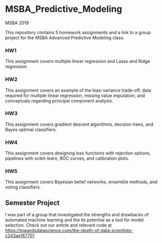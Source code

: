 # MSBA_Predictive_Modeling
MSBA 2019

This repository contains 5 homework assignments and a link to a group project for the MSBA Advanced Predictive Modeling class.  

### HW1
This assignment covers multiple linear regression and Lasso and Ridge regression


### HW2
This assignment covers an example of the bias-variance trade-off, data required for multiple linear regression, missing value imputation, and conceptuals regarding principal component analysis.


### HW3
This assignment covers gradient descent algorithms, decision trees, and Bayes optimal classifiers.


### HW4
This assignment covers designing loss functions with rejection options, pipelines with scikit-learn, ROC curves, and calibration plots.


### HW5
This assignment covers Bayesian belief networks, ensemble methods, and voting classifiers.



## Semester Project
I was part of a group that investigated the strengths and drawbacks of automated machine learning and the its potential as a tool for model selection.  Check out our article and relevant code at https://towardsdatascience.com/the-death-of-data-scientists-c243ae167701
